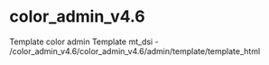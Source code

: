 # color_admin_v4.6
Template color admin 
Template mt_dsi - /color_admin_v4.6/color_admin_v4.6/admin/template/template_html
